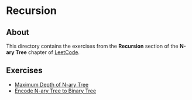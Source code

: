 # Recursion
## About
This directory contains the exercises from the **Recursion** section of the **N-ary Tree** chapter of [LeetCode](https://leetcode.com/).

## Exercises
* [Maximum Depth of N-ary Tree](maximum_depth_of_n_ary_tree)
* [Encode N-ary Tree to Binary Tree](encode_n_ary_tree_to_binary_tree)

